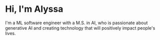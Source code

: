 # Hi, I'm Alyssa

I'm a ML software engineer with a M.S. in AI, who is passionate about generative AI and creating technology that will positively impact people's lives.
